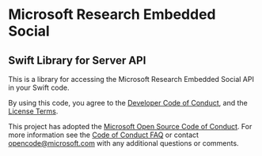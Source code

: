 # Microsoft Research Embedded Social
## Swift Library for Server API
This is a library for accessing the Microsoft Research Embedded Social API in your Swift code.

By using this code, you agree to the [Developer Code of Conduct](DeveloperCodeOfConduct.md), and the [License Terms](LICENSE).

This project has adopted the [Microsoft Open Source Code of Conduct](https://opensource.microsoft.com/codeofconduct/). For more information see the [Code of Conduct FAQ](https://opensource.microsoft.com/codeofconduct/faq/) or contact [opencode@microsoft.com](mailto:opencode@microsoft.com) with any additional questions or comments.
